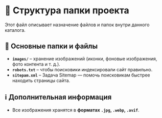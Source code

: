 # 📁 Структура папки проекта

Этот файл описывает назначение файлов и папок внутри данного каталога.

## 📂 Основные папки и файлы 

- **`images/`** – хранение изображений (иконки, фоновые изображения, фото контента и т. д.).
- **`robots.txt`** –  чтобы поисковики индексировали сайт правильно.
- **`sitepam.xml`** – Задача Sitemap — помочь поисковикам быстрее находить страницы сайта.


## ℹ️ Дополнительная информация

- Все изображения хранятся в **форматах `.jpg`, `.webp`, `.avif`**.

